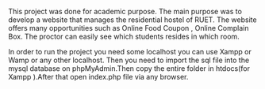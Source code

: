 This project was done for academic purpose. The main purpose was to develop a website that manages the residential hostel of RUET. The website offers many opportunities such as Online Food Coupon , Online Complain Box. The proctor can easily see which students resides in which room.

In order to run the project you need some localhost you can use Xampp or Wamp or any other localhost. Then you need to import the sql file into the mysql database on phpMyAdmin.Then copy the entire folder in htdocs(for Xampp ).After that open index.php file via any browser.
